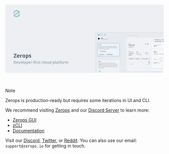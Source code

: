 ![Cover](https://github.com/zeropsio/recipe-shared-assets/blob/main/covers/org-cover.png)

</br>

> [!NOTE]
> Zerops is production-ready but requires some iterations in UI and CLI.

We recommend visiting [Zerops](https://zerops.io/) and our [Discord Server](https://discord.gg/xxzmJSDKPT) to learn more:
* [Zerops GUI](https://app.zerops.io/)
* [zCLI](https://github.com/zeropsio/zcli) 
* [Documentation](https://docs.zerops.io/)

Visit our [Discord](https://discord.gg/xxzmJSDKPT), [Twitter](https://twitter.com/zeropsio), or [Reddit](https://reddit.com/r/zerops). You can also use our email: `support@zerops.io` for getting in touch.
